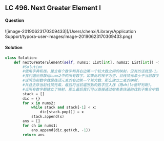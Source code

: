 ## LC 496. Next Greater Element I

#### Question

![image-20190623170309433](/Users/chenxi/Library/Application Support/typora-user-images/image-20190623170309433.png)



#### Solution

```python
class Solution:
    def nextGreaterElement(self, nums1: List[int], nums2: List[int]) -> List[int]:
        #Solution
        #使用字典和栈，建立每个数字和其右边第一个较大数之间的映射，没有的话就是-1。	
        #我们遍历原数组nums2中的所有数字，如果此时栈不为空，且栈顶元素小于当前数字，
        #说明当前数字就是栈顶元素的右边第一个较大数，那么建立二者的映射，
        #并且去除当前栈顶元素，最后将当前遍历到的数字压入栈（用while循环判断）。
        #当所有数字都建立了映射，那么最后我们可以直接通过哈希表快速的找到子集合中数字的右边较大值。
        stack = []
        dic = {}
        for x in nums2:
            while stack and stack[-1] < x:
                dic[stack.pop()] = x
            stack.append(x)
        ans = []
        for ch in nums1:
            ans.append(dic.get(ch, -1))
        return ans
```

